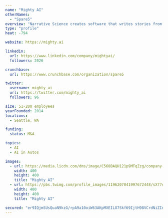 ```yaml
---
name: "Mighty AI"
otherNames:
  - "Spare5"
overview: "Narrative Science creates software that writes stories from data to drive understanding and better results.  How the future gets written."
type: "profile"
heat: -794

website: https://mighty.ai

linkedin:
  url: https://www.linkedin.com/company/mightyai/
  followers: 2026

crunchbase:
  url: https://www.crunchbase.com/organization/spare5

twitter:
  username: mighty_ai
  url: https://twitter.com/mighty_ai
  followers: 96

size: 51-200 employees
yearFounded: 2014
locations:
  - Seattle, WA

funding:
  status: M&A

topics:
  - AI
  - AI in Autos

images:
  - url: https://media.licdn.com/dms/image/C560BAQH121p9MTqZzg/company-logo_400_400/0?e=1582156800&v=beta&t=WUqzDYCukYJx4a2XxuZSqkTBkFX9brOSoFz3pIEEbtQ
    width: 400
    height: 400
    title: "Mighty AI"
  - url: https://pbs.twimg.com/profile_images/1196207041997672448/sX77d5b1_400x400.jpg
    width: 400
    height: 400
    title: "Mighty AI"

secured: "er9IQjmSUsQuaN9kzG/rpA9a10oiW63AKpMXEILO7Skf69IjtH98VCrdNiZInwclnN7WXlPbUhYFa3QH6bMsmYzJmUFsCGN9S0oQqaoko26nI35Bg9OSC97zebqNQPN+BywyyE4flP5klIEDGVL3aYfCmBzJxVGYY/Ozgi1HTQTQZfTmrhyNzcEwUb5ZfWAGZ+96NW/q70XoFw1scUQBu0nSA54l74naPKrD1oVUoXjGbxRz25bcB8MKhSczWFL0dEVBif14A4kYXs/V1pATQyoWPRHDDsBQDeOFiUoEzOYgNKtUolBUbGlXD4iVrTX8;b5SlQZFDj7HXseV8jK+UIw=="
---
```


